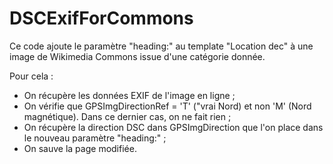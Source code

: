 # DSCExifForCommons

Ce code ajoute le paramètre "heading:" au template "Location dec" à une image de Wikimedia Commons issue d'une catégorie donnée.

Pour cela :
- On récupère les données EXIF de l'image en ligne ;
- On vérifie que GPSImgDirectionRef = 'T' ("vrai Nord) et non 'M' (Nord magnétique). Dans ce dernier cas, on ne fait rien ;
- On récupère la direction DSC dans GPSImgDirection que l'on place dans le nouveau paramètre "heading:" ;
- On sauve la page modifiée.
